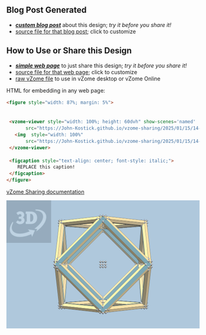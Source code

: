 
## Blog Post Generated

 - [***custom blog post***](<https://John-Kostick.github.io/vzome-sharing/2025/01/15/Oct-tet-constructions-14-08-40.html>) about this design; *try it before you share it!*
 - [source file for that blog post](<https://github.com/John-Kostick/vzome-sharing/edit/main/_posts/2025-01-15-Oct-tet-constructions-14-08-40.md>); click to customize
 


## How to Use or Share this Design

 - [***simple web page***](<https://John-Kostick.github.io/vzome-sharing/2025/01/15/14-08-40-Oct-tet-constructions/>) to just share this design; *try it before you share it!*
 - [source file for that web page](<https://github.com/John-Kostick/vzome-sharing/edit/main/2025/01/15/14-08-40-Oct-tet-constructions/index.md>); click to customize
 - [raw vZome file](<https://raw.githubusercontent.com/John-Kostick/vzome-sharing/main/2025/01/15/14-08-40-Oct-tet-constructions/Oct-tet-constructions.vZome>) to use in vZome desktop or vZome Online
 
 HTML for embedding in any web page:
 ```html
<figure style="width: 87%; margin: 5%">
  
  
  <vzome-viewer style="width: 100%; height: 60dvh" show-scenes='named'
        src="https://John-Kostick.github.io/vzome-sharing/2025/01/15/14-08-40-Oct-tet-constructions/Oct-tet-constructions.vZome" >
    <img  style="width: 100%"
        src="https://John-Kostick.github.io/vzome-sharing/2025/01/15/14-08-40-Oct-tet-constructions/Oct-tet-constructions.png" >
  </vzome-viewer>

  <figcaption style="text-align: center; font-style: italic;">
     REPLACE this caption!
  </figcaption>
</figure>

 ```

[vZome Sharing documentation](https://vzome.github.io/vzome/sharing.html#how-it-works)

![Image](<Oct-tet-constructions.png>)

